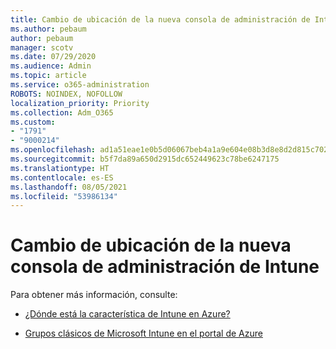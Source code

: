 ```yaml
---
title: Cambio de ubicación de la nueva consola de administración de Intune
ms.author: pebaum
author: pebaum
manager: scotv
ms.date: 07/29/2020
ms.audience: Admin
ms.topic: article
ms.service: o365-administration
ROBOTS: NOINDEX, NOFOLLOW
localization_priority: Priority
ms.collection: Adm_O365
ms.custom:
- "1791"
- "9000214"
ms.openlocfilehash: ad1a51eae1e0b5d06067beb4a1a9e604e08b3d8e8d2d815c702c6ab05668dc9f
ms.sourcegitcommit: b5f7da89a650d2915dc652449623c78be6247175
ms.translationtype: HT
ms.contentlocale: es-ES
ms.lasthandoff: 08/05/2021
ms.locfileid: "53986134"
---
```

# <a name="moving-to-the-new-intune-admin-console"></a>Cambio de ubicación de la nueva consola de administración de Intune

Para obtener más información, consulte:

- [¿Dónde está la característica de Intune en Azure?](https://docs.microsoft.com/intune/ui-changes)

- [Grupos clásicos de Microsoft Intune en el portal de Azure](https://docs.microsoft.com/intune/groups-get-started)